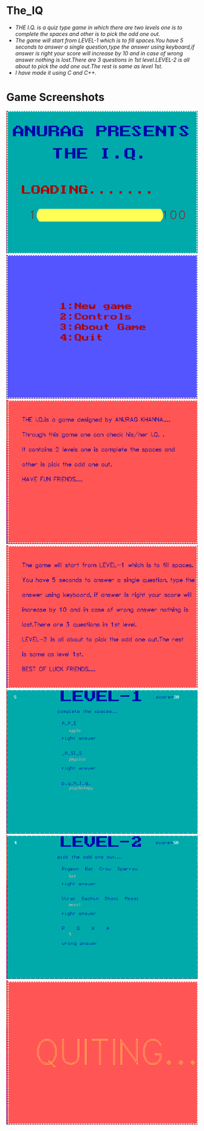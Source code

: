 # The_IQ
- _THE I.Q. is a quiz type game in which there are two levels one is to complete the spaces and other is to pick the odd one out._
- _The game will start from LEVEL-1 which is to fill spaces.You have 5 seconds to answer a single question,type the answer using keyboard,if answer is right your score will increase by 10 and in case of wrong answer nothing is lost.There are 3 questions in 1st level.LEVEL-2 is all about to pick the odd one out.The rest is same as level 1st._
- _I have made it using C and C++._
# Game Screenshots
![](Game%20Images/start.png)
![](Game%20Images/options.png)
![](Game%20Images/about.png)
![](Game%20Images/controls.png)
![](Game%20Images/Level1.png)
![](Game%20Images/Level2.png)
![](Game%20Images/quit.png)
